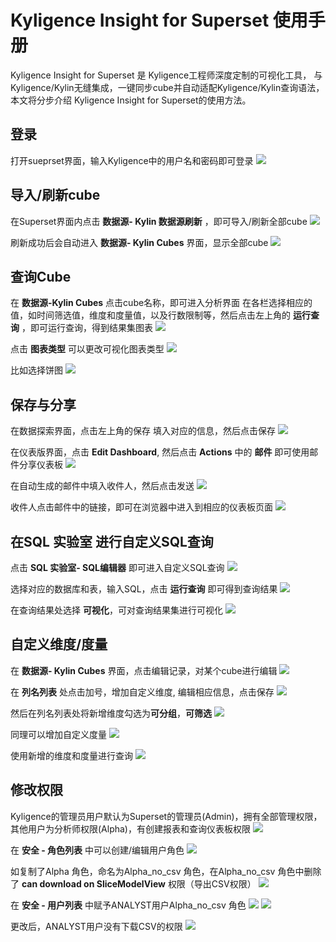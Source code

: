 # Kyligence Insight for Superset 使用手册
Kyligence Insight for Superset 是 Kyligence工程师深度定制的可视化工具， 与Kyligence/Kylin无缝集成，一键同步cube并自动适配Kyligence/Kylin查询语法，本文将分步介绍 Kyligence Insight for Superset的使用方法。


## 登录
打开sueprset界面，输入Kyligence中的用户名和密码即可登录
![](./01.png)

## 导入/刷新cube
在Superset界面内点击 **数据源- Kylin 数据源刷新** ，即可导入/刷新全部cube
![](./02.png)

刷新成功后会自动进入 **数据源- Kylin Cubes** 界面，显示全部cube
![](./03.png)

## 查询Cube
在 **数据源-Kylin Cubes** 点击cube名称，即可进入分析界面
在各栏选择相应的值，如时间筛选值，维度和度量值，以及行数限制等，然后点击左上角的 **运行查询** ，即可运行查询，得到结果集图表
![](./04.png)

点击 **图表类型** 可以更改可视化图表类型
![](./05.png)

比如选择饼图
![](./06.png)


## 保存与分享
在数据探索界面，点击左上角的保存
填入对应的信息，然后点击保存
![](./07.png)

在仪表版界面，点击 **Edit Dashboard**, 然后点击 **Actions** 中的 **邮件** 即可使用邮件分享仪表板
![](./08.png)

在自动生成的邮件中填入收件人，然后点击发送
![](./09.png)

收件人点击邮件中的链接，即可在浏览器中进入到相应的仪表板页面
![](./10.png)


## 在SQL 实验室 进行自定义SQL查询
点击 **SQL 实验室- SQL编辑器** 即可进入自定义SQL查询
![](./11.png)

选择对应的数据库和表，输入SQL，点击 **运行查询** 即可得到查询结果
![](./12.png)

在查询结果处选择 **可视化**，可对查询结果集进行可视化
![](./13.png)



## 自定义维度/度量
在 **数据源- Kylin Cubes** 界面，点击编辑记录，对某个cube进行编辑
![](./14.png)

在 **列名列表** 处点击加号，增加自定义维度, 编辑相应信息，点击保存
![](./15.png)

然后在列名列表处将新增维度勾选为**可分组**，**可筛选**
![](./16.png)

同理可以增加自定义度量
![](./17.png)

使用新增的维度和度量进行查询
![](./18.png)

## 修改权限
Kyligence的管理员用户默认为Superset的管理员(Admin)，拥有全部管理权限，其他用户为分析师权限(Alpha)，有创建报表和查询仪表板权限
![](./19.png)

在 **安全 - 角色列表** 中可以创建/编辑用户角色
![](./20.png)

如复制了Alpha 角色，命名为Alpha_no_csv 角色，在Alpha_no_csv 角色中删除了 **can download on SliceModelView** 权限（导出CSV权限）
![](./21.png)


在 **安全 - 用户列表** 中赋予ANALYST用户Alpha_no_csv 角色
![](./22.png)
![](./23.png)

更改后，ANALYST用户没有下载CSV的权限
![](./24.png)

